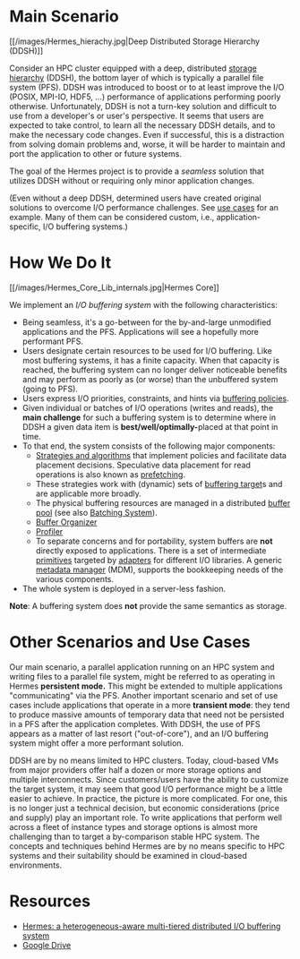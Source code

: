 # Main Scenario

[[/images/Hermes_hierachy.jpg|Deep Distributed Storage Hierarchy (DDSH)]]

Consider an HPC cluster equipped with a deep, distributed [storage
hierarchy](06-Hermes-components/10-Storage-Hierarchy.md) (DDSH), the bottom layer of
which is typically a parallel file system (PFS). DDSH was introduced to
boost or to at least improve the I/O (POSIX, MPI-IO, HDF5, ...)
performance of applications performing poorly otherwise. Unfortunately,
DDSH is not a turn-key solution and difficult to use from a developer's or user's
perspective. It seems that users are expected to
take control, to learn all the necessary DDSH details, and to make the
necessary code changes. Even if successful, this is a distraction from
solving domain problems and, worse, it will be harder to maintain and
port the application to other or future systems.

The goal of the Hermes project is to provide a *seamless* solution that
utilizes DDSH without or requiring only minor application changes.

(Even without a deep DDSH, determined users have created original
solutions to overcome I/O performance challenges. See [use
cases](Use-Cases) for an example. Many of them can be
considered custom, i.e., application-specific, I/O buffering systems.)

# How We Do It

[[/images/Hermes_Core_Lib_internals.jpg|Hermes Core]]

We implement an *I/O buffering system*
with the following characteristics:

  - Being seamless, it's a go-between for the by-and-large unmodified
    applications and the PFS. Applications will see a hopefully more
    performant PFS.
  - Users designate certain resources to be used for I/O buffering. Like
    most buffering systems, it has a finite capacity. When that capacity
    is reached, the buffering system can no longer deliver noticeable
    benefits and may perform as poorly as (or worse) than the unbuffered
    system (going to PFS).
  - Users express I/O priorities, constraints, and hints via [buffering
    policies](Policies).
  - Given individual or batches of I/O operations (writes and reads),
    the **main challenge** for such a buffering system is to determine
    where in DDSH a given data item is <b>best/well/optimally-</b>placed at
    that point in time.
  - To that end, the system consists of the following major components:
      - [Strategies and algorithms](06-Hermes-components/04-Data-Placement-Strategies.md) that
        implement policies and facilitate
        data placement decisions. Speculative data
        placement for read operations is also known as
        [prefetching](06-Hermes-components/09-Prefetcher.md).
      - These strategies work with (dynamic) sets of [buffering
        target](06-Hermes-components/03-Buffering-Target.md)s and are applicable more
        broadly.
      - The physical buffering resources are managed in a distributed
        [buffer pool](06-Hermes-components/02-Buffer-Pool.md) (see also [Batching
        System](Batching-System)).
      - [Buffer Organizer](06-Hermes-components/01-Buffer-Organizer.md)
      - [Profiler](./Profiler)
      - To separate concerns and for portability, system buffers are
        **not** directly exposed to applications. There is a set of
        intermediate [primitives](Primitives) targeted by
        [adapters](./Adapters) for different I/O libraries. A
        generic [metadata manager](06-Hermes-components/08-Metadata-Manager.md) (MDM),
        supports the bookkeeping needs of the various components.
  - The whole system is deployed in a server-less fashion.

**Note**: A buffering system does **not** provide the same semantics as
storage.

# Other Scenarios and Use Cases

Our main scenario, a parallel application running on an HPC system and
writing files to a parallel file system, might be referred to as
operating in Hermes **persistent mode.** This might be extended to
multiple applications "communicating" via the PFS. Another important
scenario and set of use cases include applications that operate in a
more **transient mode**: they tend to produce massive amounts of
temporary data that need not be persisted in a PFS after the application
completes. With DDSH, the use of PFS appears as a matter of last resort
("out-of-core"), and an I/O buffering system might offer a more
performant solution.

DDSH are by no means limited to HPC clusters. Today, cloud-based VMs
from major providers offer half a dozen or more storage options and
multiple interconnects. Since customers/users have the ability to
customize the target system, it may seem that good I/O performance might
be a little easier to achieve. In practice, the picture is more
complicated. For one, this is no longer just a technical decision, but
economic considerations (price and supply) play an important role. To
write applications that perform well across a fleet of instance types
and storage options is almost more challenging than to target a
by-comparison stable HPC system. The concepts and techniques behind
Hermes are by no means specific to HPC systems and their suitability
should be examined in cloud-based environments.

# Resources

  - [Hermes: a heterogeneous-aware multi-tiered distributed I/O
    buffering system](https://par.nsf.gov/servlets/purl/10063843)
  - [Google
    Drive](https://drive.google.com/drive/u/0/folders/0ALuH0a_m3nGWUk9PVA)


